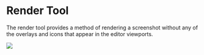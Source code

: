 # Render Tool

The render tool provides a method of rendering a screenshot without any of the overlays and icons that appear in the editor viewports.

![](https://github.com/UltraEngine/Documentation/blob/master/Images/rendertool.png?raw=true)

